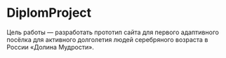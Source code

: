 # DiplomProject
Цель работы — разработать прототип сайта для первого адаптивного посёлка для активного долголетия людей серебряного возраста в России  «Долина Мудрости».
